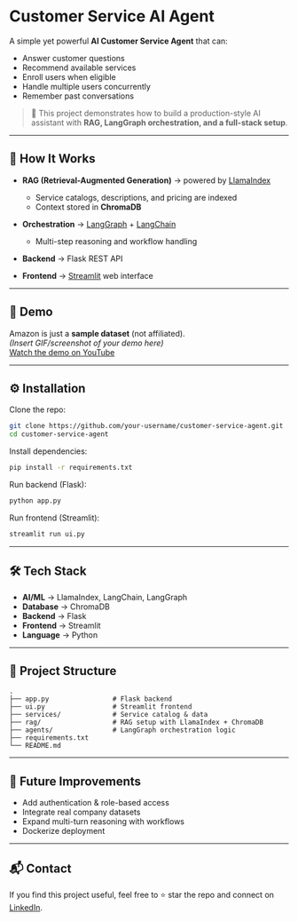 # Customer Service AI Agent

A simple yet powerful **AI Customer Service Agent** that can:
- Answer customer questions  
- Recommend available services  
- Enroll users when eligible  
- Handle multiple users concurrently  
- Remember past conversations  

> 🚀 This project demonstrates how to build a production-style AI assistant with **RAG, LangGraph orchestration, and a full-stack setup**.  

---

## 🔎 How It Works

- **RAG (Retrieval-Augmented Generation)** → powered by [LlamaIndex](https://github.com/jerryjliu/llama_index)  
  - Service catalogs, descriptions, and pricing are indexed  
  - Context stored in **ChromaDB**  

- **Orchestration** → [LangGraph](https://github.com/langchain-ai/langgraph) + [LangChain](https://github.com/langchain-ai/langchain)  
  - Multi-step reasoning and workflow handling  

- **Backend** → Flask REST API  
- **Frontend** → [Streamlit](https://streamlit.io/) web interface  

---

## 📸 Demo

Amazon is just a **sample dataset** (not affiliated).  
*(Insert GIF/screenshot of your demo here)*  
[Watch the demo on YouTube](https://youtu.be/R7gtjDmP00I)

---

## ⚙️ Installation

Clone the repo:  
```bash
git clone https://github.com/your-username/customer-service-agent.git
cd customer-service-agent
````

Install dependencies:

```bash
pip install -r requirements.txt
```

Run backend (Flask):

```bash
python app.py
```

Run frontend (Streamlit):

```bash
streamlit run ui.py
```

---

## 🛠 Tech Stack

* **AI/ML** → LlamaIndex, LangChain, LangGraph
* **Database** → ChromaDB
* **Backend** → Flask
* **Frontend** → Streamlit
* **Language** → Python

---

## 📂 Project Structure

```
.
├── app.py                # Flask backend
├── ui.py                 # Streamlit frontend
├── services/             # Service catalog & data
├── rag/                  # RAG setup with LlamaIndex + ChromaDB
├── agents/               # LangGraph orchestration logic
├── requirements.txt
└── README.md
```

---

## 🚀 Future Improvements

* Add authentication & role-based access
* Integrate real company datasets
* Expand multi-turn reasoning with workflows
* Dockerize deployment

---

## 📬 Contact

If you find this project useful, feel free to ⭐ star the repo and connect on [LinkedIn](your-linkedin-url).

```
```
